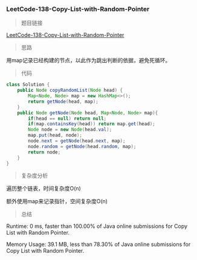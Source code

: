 ### LeetCode-138-Copy-List-with-Random-Pointer

> 题目链接

[LeetCode-138-Copy-List-with-Random-Pointer](https://leetcode.com/problems/copy-list-with-random-pointer/)

> 思路

用map记录已经构建的节点，以此作为跳出判断的依据，避免死循环。

> 代码

```java
class Solution {
    public Node copyRandomList(Node head) {
        Map<Node, Node> map = new HashMap<>();
        return getNode(head, map);
    }
    public Node getNode(Node head, Map<Node, Node> map){
        if(head == null) return null;
        if(map.containsKey(head)) return map.get(head);
        Node node = new Node(head.val);
        map.put(head, node);
        node.next = getNode(head.next, map);
        node.random = getNode(head.random, map);
        return node;
    }
}
```

> 复杂度分析

遍历整个链表，时间复杂度O(n)

额外使用map来记录指针，空间复杂度O(n)

> 总结

Runtime: 0 ms, faster than 100.00% of Java online submissions for Copy List with Random Pointer.

Memory Usage: 39.1 MB, less than 78.30% of Java online submissions for Copy List with Random Pointer.
